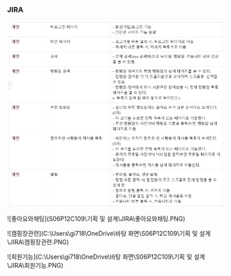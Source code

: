 ### JIRA

![메인](메인.PNG)

![좋아요와채팅](S06P12C109\기획 및 설계\JIRA\좋아요와채팅.PNG)

![캠핑장관련](C:\Users\gi718\OneDrive\바탕 화면\S06P12C109\기획 및 설계\JIRA\캠핑장관련.PNG)

![회원기능](C:\Users\gi718\OneDrive\바탕 화면\S06P12C109\기획 및 설계\JIRA\회원기능.PNG)
